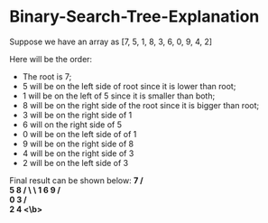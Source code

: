# Binary-Search-Tree-Explanation

Suppose we have an array as [7, 5, 1, 8, 3, 6, 0, 9, 4, 2]

Here will be the order:
 - The root is 7;
 - 5 will be on the left side of root since it is lower than root;
 - 1 will be on the left of 5 since it is smaller than both;
 - 8 will be on the right side of the root since it is bigger than root;
 - 3 will be on the right side of 1
 - 6 will on the right side of 5
 - 0 will be on the left side of of 1
 - 9 will be on the right side of 8
 - 4 will be on the right side of 3
 - 2 will be on the left side of 3
 
Final result can be shown below: 
<b> 
        7
       /  \
      5     8
     / \     \ 
    1   6      9
  /   \
 0      3
       /  \
      2     4
<\b>

